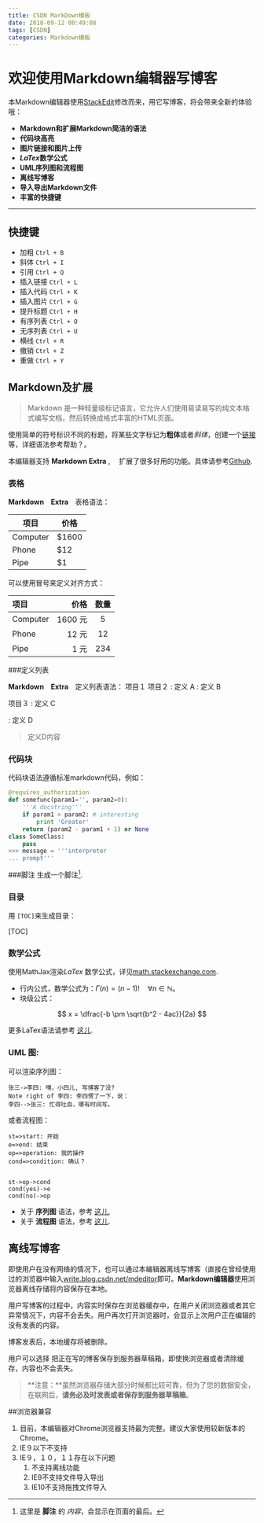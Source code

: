 ```yaml
---
title: CSDN MarkDown模板
date: 2018-09-12 00:49:08
tags: [CSDN]
categories: Markdown模板
---
```

# 欢迎使用Markdown编辑器写博客


本Markdown编辑器使用[StackEdit][6]修改而来，用它写博客，将会带来全新的体验哦：


- **Markdown和扩展Markdown简洁的语法**
- **代码块高亮**
- **图片链接和图片上传**
- ***LaTex*数学公式**
- **UML序列图和流程图**
- **离线写博客**
- **导入导出Markdown文件**
- **丰富的快捷键**


-------------------


## 快捷键


 - 加粗    `Ctrl + B` 
 - 斜体    `Ctrl + I` 
 - 引用    `Ctrl + Q`
 - 插入链接    `Ctrl + L`
 - 插入代码    `Ctrl + K`
 - 插入图片    `Ctrl + G`
 - 提升标题    `Ctrl + H`
 - 有序列表    `Ctrl + O`
 - 无序列表    `Ctrl + U`
 - 横线    `Ctrl + R`
 - 撤销    `Ctrl + Z`
 - 重做    `Ctrl + Y`


## Markdown及扩展


> Markdown 是一种轻量级标记语言，它允许人们使用易读易写的纯文本格式编写文档，然后转换成格式丰富的HTML页面。  


使用简单的符号标识不同的标题，将某些文字标记为**粗体**或者*斜体*，创建一个[链接](http://www.csdn.net)等，详细语法参考帮助？。


本编辑器支持 **Markdown Extra** , 　扩展了很多好用的功能。具体请参考[Github][2].  


### 表格


**Markdown　Extra**　表格语法：


项目     | 价格
-------- | ---
Computer | $1600
Phone    | $12
Pipe     | $1


可以使用冒号来定义对齐方式：


| 项目      |    价格 | 数量  |
| :-------- | --------:| :--: |
| Computer  | 1600 元 |  5   |
| Phone     |   12 元 |  12  |
| Pipe      |    1 元 | 234  |


###定义列表


**Markdown　Extra**　定义列表语法：
项目１
项目２
:   定义 A
:   定义 B


项目３
:   定义 C


:   定义 D


> 定义D内容


### 代码块
代码块语法遵循标准markdown代码，例如：
``` python
@requires_authorization
def somefunc(param1='', param2=0):
    '''A docstring'''
    if param1 > param2: # interesting
        print 'Greater'
    return (param2 - param1 + 1) or None
class SomeClass:
    pass
>>> message = '''interpreter
... prompt'''
```


###脚注
生成一个脚注[^footnote].
  [^footnote]: 这里是 **脚注** 的 *内容*，会显示在页面的最后。
  
### 目录
用 `[TOC]`来生成目录：


[TOC]


### 数学公式
使用MathJax渲染*LaTex* 数学公式，详见[math.stackexchange.com][1].


 - 行内公式，数学公式为：$\Gamma(n) = (n-1)!\quad\forall n\in\mathbb N$。
 - 块级公式：


$$ x = \dfrac{-b \pm \sqrt{b^2 - 4ac}}{2a} $$


更多LaTex语法请参考 [这儿][3].


### UML 图:


可以渲染序列图：


```sequence
张三->李四: 嘿，小四儿, 写博客了没?
Note right of 李四: 李四愣了一下，说：
李四-->张三: 忙得吐血，哪有时间写。
```


或者流程图：


```flow
st=>start: 开始
e=>end: 结束
op=>operation: 我的操作
cond=>condition: 确认？


st->op->cond
cond(yes)->e
cond(no)->op
```


- 关于 **序列图** 语法，参考 [这儿][4],
- 关于 **流程图** 语法，参考 [这儿][5].


## 离线写博客


即使用户在没有网络的情况下，也可以通过本编辑器离线写博客（直接在曾经使用过的浏览器中输入[write.blog.csdn.net/mdeditor](http://write.blog.csdn.net/mdeditor)即可。**Markdown编辑器**使用浏览器离线存储将内容保存在本地。


用户写博客的过程中，内容实时保存在浏览器缓存中，在用户关闭浏览器或者其它异常情况下，内容不会丢失。用户再次打开浏览器时，会显示上次用户正在编辑的没有发表的内容。


博客发表后，本地缓存将被删除。　


用户可以选择 <i class="icon-disk"></i> 把正在写的博客保存到服务器草稿箱，即使换浏览器或者清除缓存，内容也不会丢失。


> **注意：**虽然浏览器存储大部分时候都比较可靠，但为了您的数据安全，在联网后，**请务必及时发表或者保存到服务器草稿箱**。


##浏览器兼容


 1. 目前，本编辑器对Chrome浏览器支持最为完整。建议大家使用较新版本的Chrome。
 3. IE９以下不支持
 4. IE９，１０，１１存在以下问题
    1. 不支持离线功能
    1. IE9不支持文件导入导出
    1. IE10不支持拖拽文件导入


[1]: http://math.stackexchange.com/
[2]: https://github.com/jmcmanus/pagedown-extra "Pagedown Extra"
[3]: http://meta.math.stackexchange.com/questions/5020/mathjax-basic-tutorial-and-quick-reference
[4]: http://bramp.github.io/js-sequence-diagrams/
[5]: http://adrai.github.io/flowchart.js/
[6]: https://github.com/benweet/stackedit